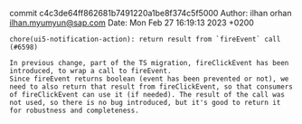 commit c4c3de64ff862681b7491220a1be8f374c5f5000
Author: ilhan orhan <ilhan.myumyun@sap.com>
Date:   Mon Feb 27 16:19:13 2023 +0200

    chore(ui5-notification-action): return result from `fireEvent` call (#6598)
    
    In previous change, part of the TS migration, fireClickEvent has been introduced, to wrap a call to fireEvent.
    Since fireEvent returns boolean (event has been prevented or not), we need to also return that result from fireClickEvent, so that consumers of fireClickEvent can use it (if needed). The result of the call was not used, so there is no bug introduced, but it's good to return it for robustness and completeness.
